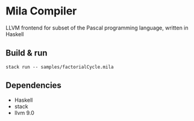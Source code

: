# Mila Compiler
LLVM frontend for subset of the Pascal programming language, written in Haskell

## Build & run
```
stack run -- samples/factorialCycle.mila
```

## Dependencies
- Haskell
- stack
- llvm 9.0
